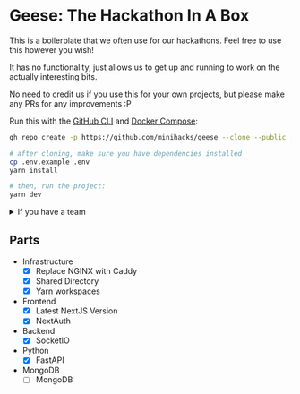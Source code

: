 # Geese: The Hackathon In A Box

This is a boilerplate that we often use for our hackathons. Feel free to use this however you wish! 

It has no functionality, just allows us to get up and running to work on the actually interesting bits.

No need to credit us if you use this for your own projects, but please make any PRs for any improvements :P

Run this with the [GitHub CLI](https://cli.github.com/) and [Docker Compose](https://docs.docker.com/compose/):
```bash
gh repo create -p https://github.com/minihacks/geese --clone --public [name] 

# after cloning, make sure you have dependencies installed
cp .env.example .env
yarn install

# then, run the project:
yarn dev
```
<details>
<summary>If you have a team</summary>

You can add it to a team directly by replacing `minihacks/geese` with your team/project name below:
```bash
gh repo create -p https://github.com/minihacks/geese --clone --private minihacks/geese
```

To make the repo public, you can run
```bash
gh repo edit --visibility public 
```
</details>



## Parts
- Infrastructure
  - [x] Replace NGINX with Caddy
  - [x] Shared Directory
  - [x] Yarn workspaces
- Frontend
  - [X] Latest NextJS Version
  - [x] NextAuth
- Backend 
  - [X] SocketIO
- Python
  - [x] FastAPI
- MongoDB
  - [ ] MongoDB
